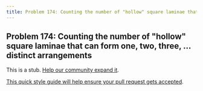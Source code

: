 ```yaml
---
title: Problem 174: Counting the number of "hollow" square laminae that can form one, two, three, ... distinct arrangements
---
```

## Problem 174: Counting the number of "hollow" square laminae that can form one, two, three, ... distinct arrangements

This is a stub. <a href='https://github.com/freecodecamp/guides/tree/master/src/pages/certifications/coding-interview-prep/project-euler/problem-174-counting-the-number-of-hollow-square-laminae-that-can-form-one-two-three-...-distinct-arrangements/index.md' target='_blank' rel='nofollow'>Help our community expand it</a>.

<a href='https://github.com/freecodecamp/guides/blob/master/README.md' target='_blank' rel='nofollow'>This quick style guide will help ensure your pull request gets accepted</a>.

<!-- The article goes here, in GitHub-flavored Markdown. Feel free to add YouTube videos, images, and CodePen/JSBin embeds  -->
